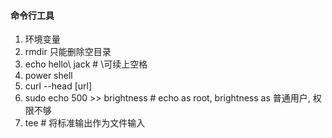 #### 命令行工具
1. 环境变量
2. rmdir 只能删除空目录
3. echo hello\ jack # \可续上空格
4. power shell
5. curl --head [url]
6. sudo echo 500 >> brightness # echo as root, brightness as 普通用户, 权限不够
7. tee # 将标准输出作为文件输入